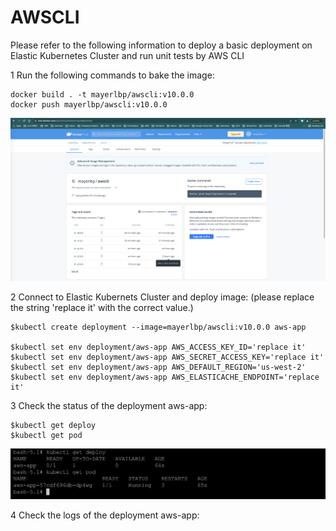 # AWSCLI

Please refer to the following information to deploy a basic deployment on Elastic Kubernetes Cluster and run unit tests by AWS CLI

1 Run the following commands to bake the image:

    docker build . -t mayerlbp/awscli:v10.0.0
    docker push mayerlbp/awscli:v10.0.0
  
![alt text](https://github.com/mayerll/AWSCLI/blob/main/image/pic5.png?raw=true)

2 Connect to Elastic Kubernets Cluster and deploy image:
(please replace the string 'replace it' with the correct value.)

    $kubectl create deployment --image=mayerlbp/awscli:v10.0.0 aws-app

    $kubectl set env deployment/aws-app AWS_ACCESS_KEY_ID='replace it' 
    $kubectl set env deployment/aws-app AWS_SECRET_ACCESS_KEY='replace it'
    $kubectl set env deployment/aws-app AWS_DEFAULT_REGION='us-west-2' 
    $kubectl set env deployment/aws-app AWS_ELASTICACHE_ENDPOINT='replace it' 
    
3 Check the status of the deployment aws-app:

    $kubectl get deploy
    $kubectl get pod
    
![alt text](https://github.com/mayerll/AWSCLI/blob/main/image/pic6.png?raw=true)

4 Check the logs of the deployment aws-app:
    

